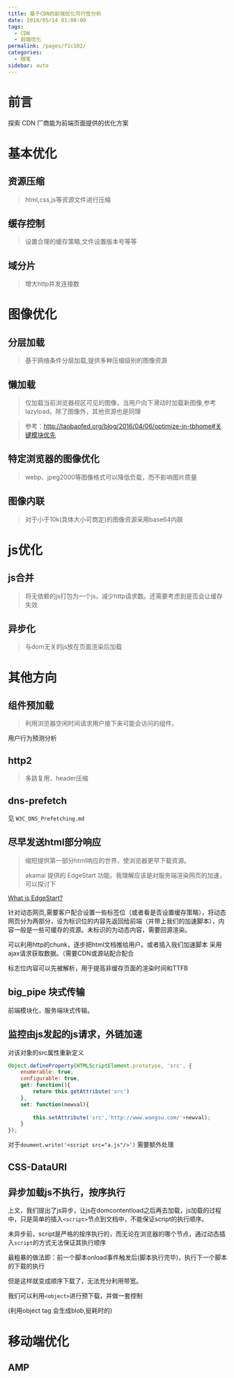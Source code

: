 ```yaml
---
title: 基于CDN的前端优化可行性分析
date: 2018/05/14 01:00:00
tags: 
  - CDN
  - 前端优化
permalink: /pages/f1c102/
categories: 
  - 随笔
sidebar: auto
---
```


# 前言

探索 CDN 厂商能为前端页面提供的优化方案

<!--more-->

# 基本优化

## 资源压缩

> html,css,js等资源文件进行压缩

## 缓存控制

> 设置合理的缓存策略,文件设置版本号等等

## 域分片

> 增大http并发连接数

# 图像优化

## 分层加载

> 基于网络条件分层加载,提供多种压缩级别的图像资源

## 懒加载

> 仅加载当前浏览器视区可见的图像，当用户向下滑动时加载新图像,参考lazyload。除了图像外，其他资源也是同理

> 参考：http://taobaofed.org/blog/2016/04/06/optimize-in-tbhome#关键模块优先

## 特定浏览器的图像优化

> webp、jpeg2000等图像格式可以降低负载，而不影响图片质量

## 图像内联

> 对于小于10k(具体大小可商定)的图像资源采用base64内联

# js优化

## js合并

> 将无依赖的js打包为一个js，减少http请求数。还需要考虑到是否会让缓存失效

## 异步化

> 与dom无关的js放在页面渲染后加载

# 其他方向

## 组件预加载

> 利用浏览器空闲时间请求用户接下来可能会访问的组件。

用户行为预测分析

## http2

> 多路复用，header压缩

## dns-prefetch

见 `W3C_DNS_Prefetching.md`

## 尽早发送html部分响应

> 缩短提供第一部分html响应的世界，使浏览器更早下载资源。
>
> akamai 提供的 EdgeStart 功能。我理解应该是对服务端渲染网页的加速，可以探讨下

<a href="https://developer.akamai.com/learn/FEO/edgestart.html">What is EdgeStart?</a>

针对动态网页,需要客户配合设置一些标签位（或者看是否设置缓存策略），将动态网页分为两部分，设为标识位的内容先返回给前端（并带上我们的加速脚本），内容一般是一些可缓存的资源。未标识的为动态内容，需要回源渲染。

可以利用http的chunk，逐步把html文档推给用户。或者插入我们加速脚本 采用ajax请求获取数据。（需要CDN或源站配合配合

标志位内容可以先被解析，用于提高非缓存页面的渲染时间和TTFB

## big_pipe 块式传输

前端模块化，服务端块式传输。

## 监控由js发起的js请求，外链加速
对该对象的src属性重新定义
```js
Object.defineProperty(HTMLScriptElement.prototype, 'src', {
    enumerable: true,
    configurable: true,
    get: function(){
        return this.getAttribute('src')
    },
    set: function(newval){
        
        this.setAttribute('src','http://www.wangsu.com/'+newval);
    }
});
```
对于`doument.write('<script src="a.js"/>')` 需要额外处理
## CSS-DataURI

## 异步加载js不执行，按序执行

上文，我们提出了js异步，让js在domcontentload之后再去加载，js加载的过程中，只是简单的插入`<script>`节点到文档中，不能保证script的执行顺序。

未异步前，script是严格的按序执行的，而无论在浏览器的哪个节点，通过动态插入`script`的方式无法保证其执行顺序

最粗暴的做法即：前一个脚本onload事件触发后(脚本执行完毕)，执行下一个脚本的下载的执行

但是这样就变成顺序下载了，无法充分利用带宽。

我们可以利用`<object>`进行预下载，并做一套控制

(利用object tag 会生成blob,挺耗时的)

# 移动端优化

## AMP

